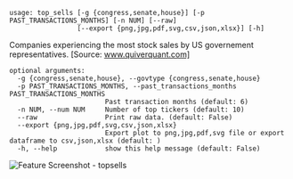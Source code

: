 ```
usage: top_sells [-g {congress,senate,house}] [-p PAST_TRANSACTIONS_MONTHS] [-n NUM] [--raw]
                 [--export {png,jpg,pdf,svg,csv,json,xlsx}] [-h]
```
Companies experiencing the most stock sales by US governement representatives. [Source: www.quiverquant.com]

```
optional arguments:
  -g {congress,senate,house}, --govtype {congress,senate,house}
  -p PAST_TRANSACTIONS_MONTHS, --past_transactions_months PAST_TRANSACTIONS_MONTHS
                        Past transaction months (default: 6)
  -n NUM, --num NUM     Number of top tickers (default: 10)
  --raw                 Print raw data. (default: False)
  --export {png,jpg,pdf,svg,csv,json,xlsx}
                        Export plot to png,jpg,pdf,svg file or export dataframe to csv,json,xlsx (default: )
  -h, --help            show this help message (default: False)
```
<img size="1400" alt="Feature Screenshot - topsells" src="https://user-images.githubusercontent.com/85772166/141689505-724180df-98e1-4edc-899a-acabebaa685c.png">
